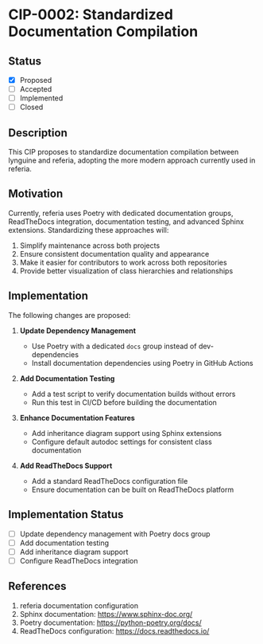 # CIP-0002: Standardized Documentation Compilation

## Status

- [x] Proposed
- [ ] Accepted
- [ ] Implemented
- [ ] Closed

## Description

This CIP proposes to standardize documentation compilation between lynguine and referia, adopting the more modern approach currently used in referia.

## Motivation

Currently, referia uses Poetry with dedicated documentation groups, ReadTheDocs integration, documentation testing, and advanced Sphinx extensions. Standardizing these approaches will:

1. Simplify maintenance across both projects
2. Ensure consistent documentation quality and appearance
3. Make it easier for contributors to work across both repositories
4. Provide better visualization of class hierarchies and relationships

## Implementation

The following changes are proposed:

1. **Update Dependency Management**
   - Use Poetry with a dedicated `docs` group instead of dev-dependencies
   - Install documentation dependencies using Poetry in GitHub Actions

2. **Add Documentation Testing**
   - Add a test script to verify documentation builds without errors
   - Run this test in CI/CD before building the documentation

3. **Enhance Documentation Features**
   - Add inheritance diagram support using Sphinx extensions
   - Configure default autodoc settings for consistent class documentation

4. **Add ReadTheDocs Support**
   - Add a standard ReadTheDocs configuration file
   - Ensure documentation can be built on ReadTheDocs platform

## Implementation Status
- [ ] Update dependency management with Poetry docs group
- [ ] Add documentation testing
- [ ] Add inheritance diagram support
- [ ] Configure ReadTheDocs integration

## References

1. referia documentation configuration
2. Sphinx documentation: https://www.sphinx-doc.org/
3. Poetry documentation: https://python-poetry.org/docs/
4. ReadTheDocs configuration: https://docs.readthedocs.io/ 